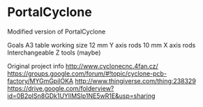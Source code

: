 # PortalCyclone
Modified version of PortalCyclone

Goals
    A3 table working size
    12 mm Y axis rods
    10 mm X axis rods
    Interchangeable Z tools (maybe)
    

Original project info
    http://www.cyclonecnc.4fan.cz/
    https://groups.google.com/forum/#!topic/cyclone-pcb-factory/MYGmGpilOKA
    http://www.thingiverse.com/thing:238329
    https://drive.google.com/folderview?id=0B2pISn8GDk1UYllMSlp1NE5wR1E&usp=sharing
    

